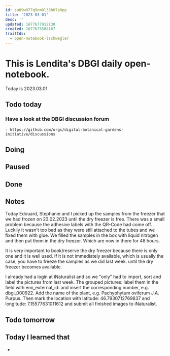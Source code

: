 ```yaml
---
id: su09w077q9nm0l33h07o0pp
title: '2023-03-01'
desc: ''
updated: 1677677912130
created: 1677675588167
traitIds:
  - open-notebook-lschwegler
---
```


# This is Lendita's DBGI daily open-notebook.

Today is 2023.03.01

## Todo today

### Have a look at the DBGI discussion forum
    - https://github.com/orgs/digital-botanical-gardens-initiative/discussions
###
###

## Doing

## Paused

## Done

## Notes
Today Edouard, Stephanie and I picked up the samples from the freezer that we had frozen on 23.02.2023 until the dry freezer is free. There was a small problem because the adhesive labels with the QR-Code had come off. Luckily it wasn't too bad as they were still attached to the tubes and we fixed them with glue. 
We filled the samples in the box with liquid nitrogen and then put them in the dry freezer. Which are now in there for 48 hours. 

It is very important to book/reserve the dry freezer because there is only one and it is well used. If it is not immediately available, which is usually the case, you have to freeze the samples as we did last week. until the dry freezer becomes available. 

I already had a login at iNaturalist and so we "only" had to import, sort and label the pictures from last week. The grouped pictures: label them in the field with emi_external_id: and insert the corresponding number, e.g. dbgi_000922. Add the name of the plant, e.g. Pachyphytum oviferum J.A. Purpus. Then mark the location with latitude: 46.7930712769837 and longitude: 7.15577631011612 and submit all finished images to iNaturalist.



## Todo tomorrow

###
###
###


## Today I learned that

-